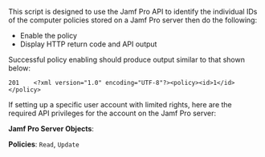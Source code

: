 This script is designed to use the Jamf Pro API to identify the individual IDs of 
the computer policies stored on a Jamf Pro server then do the following:

* Enable the policy
* Display HTTP return code and API output

Successful policy enabling should produce output similar to that shown below:

`201	<?xml version="1.0" encoding="UTF-8"?><policy><id>1</id></policy>`

If setting up a specific user account with limited rights, here are the required API privileges for the account on the Jamf Pro server:

**Jamf Pro Server Objects**:

**Policies**: `Read`, `Update`